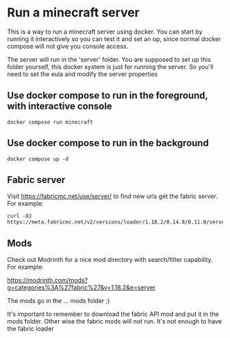 # Run a minecraft server

This is a way to run a minecraft server using docker. You can start by running it interactively so you can test it and set an op, since normal docker compose will not give you console access.

The server will run in the 'server' folder. You are supposed to set up this folder yourself, this docker system is just for running the server. So you'll need to set the eula and modify the server properties

## Use docker compose to run in the foreground, with interactive console

    docker compose run minecraft

## Use docker compose to run in the background

    docker compose up -d

## Fabric server

Visit <https://fabricmc.net/use/server/> to find new urls get the fabric server. For example:

    curl -OJ https://meta.fabricmc.net/v2/versions/loader/1.18.2/0.14.8/0.11.0/server/jar

## Mods

Check out Modrinth for a nice mod directory with search/filter capability. For example:

<https://modrinth.com/mods?g=categories%3A%27fabric%27&v=1.18.2&e=server>

The mods go in the ... mods folder ;)

It's important to remember to download the fabric API mod and put it in the mods folder. Other wise the fabric mods will not run. It's not enough to have the fabric loader
